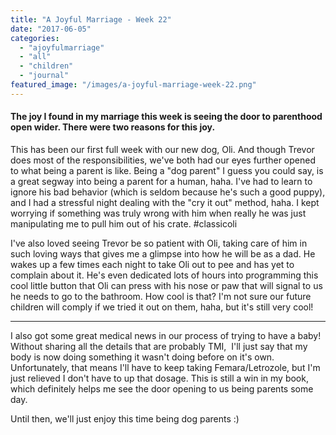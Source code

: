 ```yaml
---
title: "A Joyful Marriage - Week 22"
date: "2017-06-05"
categories: 
  - "ajoyfulmarriage"
  - "all"
  - "children"
  - "journal"
featured_image: "/images/a-joyful-marriage-week-22.png"
---
```


#### **The joy I found in my marriage this week is seeing the door to parenthood open wider. There were two reasons for this joy.**

This has been our first full week with our new dog, Oli. And though Trevor does most of the responsibilities, we've both had our eyes further opened to what being a parent is like. Being a "dog parent" I guess you could say, is a great segway into being a parent for a human, haha. I've had to learn to ignore his bad behavior (which is seldom because he's such a good puppy), and I had a stressful night dealing with the "cry it out" method, haha. I kept worrying if something was truly wrong with him when really he was just manipulating me to pull him out of his crate. #classicoli

I've also loved seeing Trevor be so patient with Oli, taking care of him in such loving ways that gives me a glimpse into how he will be as a dad. He wakes up a few times each night to take Oli out to pee and has yet to complain about it. He's even dedicated lots of hours into programming this cool little button that Oli can press with his nose or paw that will signal to us he needs to go to the bathroom. How cool is that? I'm not sure our future children will comply if we tried it out on them, haha, but it's still very cool!

* * *

I also got some great medical news in our process of trying to have a baby! Without sharing all the details that are probably TMI,  I'll just say that my body is now doing something it wasn't doing before on it's own. Unfortunately, that means I'll have to keep taking Femara/Letrozole, but I'm just relieved I don't have to up that dosage. This is still a win in my book, which definitely helps me see the door opening to us being parents some day.

Until then, we'll just enjoy this time being dog parents :)
